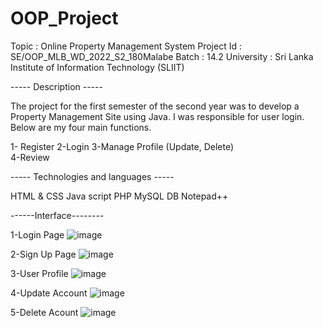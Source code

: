 # OOP_Project

Topic : Online Property Management System Project Id : SE/OOP_MLB_WD_2022_S2_180Malabe Batch : 14.2 University : Sri Lanka Institute of Information Technology (SLIIT)

----- Description -----

The project for the first semester of the second year was to develop a Property Management Site using Java. I was responsible for user login.
Below are my four main functions.  

1- Register
2-Login
3-Manage Profile (Update, Delete)  
4-Review


----- Technologies and languages -----

HTML & CSS
Java script
PHP
MySQL DB
Notepad++


------Interface--------

1-Login Page
![image](https://user-images.githubusercontent.com/99312516/209149300-d2b7993a-0725-4c55-baaf-a17612ef918f.png)

2-Sign Up Page
![image](https://user-images.githubusercontent.com/99312516/209149431-a2492167-5d00-4d4e-8ad8-0408c293a0c4.png)

3-User Profile
![image](https://user-images.githubusercontent.com/99312516/209149777-3b31f869-e45e-439c-a70a-aefded191d48.png)

4-Update Account
![image](https://user-images.githubusercontent.com/99312516/209149845-24e7ab4f-3b81-4253-9435-d59c658cb9e3.png)

5-Delete Acount
![image](https://user-images.githubusercontent.com/99312516/209149901-43ebbf27-d2c2-425c-816d-6e8ddd3d9f77.png)





